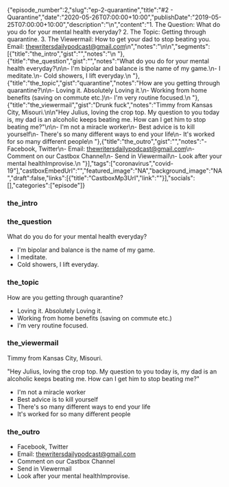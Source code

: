 {"episode_number":2,"slug":"ep-2-quarantine","title":"#2 - Quarantine","date":"2020-05-26T07:00:00+10:00","publishDate":"2019-05-25T07:00:00+10:00","description":"\n","content":"1. The Question: What do you do for your mental health everyday? 2. The Topic: Getting through quarantine. 3. The Viewermail: How to get your dad to stop beating you. Email: thewritersdailypodcast@gmail.com\n","notes":"\n\n","segments":[{"title":"the_intro","gist":"","notes":"\n    "},{"title":"the_question","gist":"","notes":"What do you do for your mental health everyday?\n\n- I'm bipolar and balance is the name of my game.\n- I meditate.\n- Cold showers, I lift everyday.\n    "},{"title":"the_topic","gist":"quarantine","notes":"How are you getting through quarantine?\n\n- Loving it. Absolutely Loving it.\n- Working from home benefits (saving on commute etc.)\n- I'm very routine focused.\n    "},{"title":"the_viewermail","gist":"Drunk fuck","notes":"Timmy from Kansas City, Misouri.\n\n\"Hey Julius, loving the crop top. My question to you today is, my dad is an alcoholic keeps beating me. How can I get him to stop beating me?\"\n\n- I'm not a miracle worker\n- Best advice is to kill yourself\n- There's so many different ways to end your life\n- It's worked for so many different people\n    "},{"title":"the_outro","gist":"","notes":"- Facebook, Twitter\n- Email: thewritersdailypodcast@gmail.com\n- Comment on our Castbox Channel\n- Send in Viewermail\n- Look after your mental healthImprovise.\n    "}],"tags":["coronavirus","covid-19"],"castboxEmbedUrl":"","featured_image":"NA","background_image":"NA","draft":false,"links":[{"title":"CastboxMp3Url","link":""}],"socials":[],"categories":["episode"]}

### the_intro


    
### the_question

What do you do for your mental health everyday?

- I'm bipolar and balance is the name of my game.
- I meditate.
- Cold showers, I lift everyday.
    
### the_topic

How are you getting through quarantine?

- Loving it. Absolutely Loving it.
- Working from home benefits (saving on commute etc.)
- I'm very routine focused.
    
### the_viewermail

Timmy from Kansas City, Misouri.

"Hey Julius, loving the crop top. My question to you today is, my dad is an alcoholic keeps beating me. How can I get him to stop beating me?"

- I'm not a miracle worker
- Best advice is to kill yourself
- There's so many different ways to end your life
- It's worked for so many different people
    
### the_outro

- Facebook, Twitter
- Email: thewritersdailypodcast@gmail.com
- Comment on our Castbox Channel
- Send in Viewermail
- Look after your mental healthImprovise.
    
